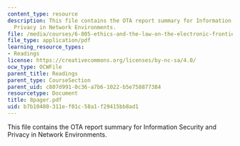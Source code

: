 ```yaml
---
content_type: resource
description: This file contains the OTA report summary for Information Security and
  Privacy in Network Environments.
file: /media/courses/6-805-ethics-and-the-law-on-the-electronic-frontier-fall-2005/b7b10480311ef01c58a1f29415bb8ad1_8pager.pdf
file_type: application/pdf
learning_resource_types:
- Readings
license: https://creativecommons.org/licenses/by-nc-sa/4.0/
ocw_type: OCWFile
parent_title: Readings
parent_type: CourseSection
parent_uid: c807d991-0c36-a7b6-1022-b5e758877384
resourcetype: Document
title: 8pager.pdf
uid: b7b10480-311e-f01c-58a1-f29415bb8ad1
---
```

This file contains the OTA report summary for Information Security and Privacy in Network Environments.